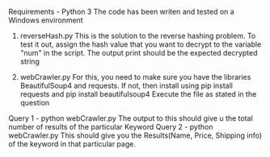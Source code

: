 Requirements - Python 3
The code has been writen and tested on a Windows environment

1. reverseHash.py
This is the solution to the reverse hashing problem. To test it out, assign the hash value that you want to decrypt
to the variable "num" in the script. The output print should be the expected decrypted string

2. webCrawler.py
For this, you need to make sure you have the libraries
BeautifulSoup4 and requests.
If not, then install using
pip install requests and pip install beautifulsoup4
Execute the file as stated in the question

Query 1 - python webCrawler.py <keyword>
The output to this should give u the total number of results of the particular Keyword
Query 2 - python webCrawler.py <page> <keyword>
This should give you the Results(Name, Price, Shipping info) of the keyword in that particular page.